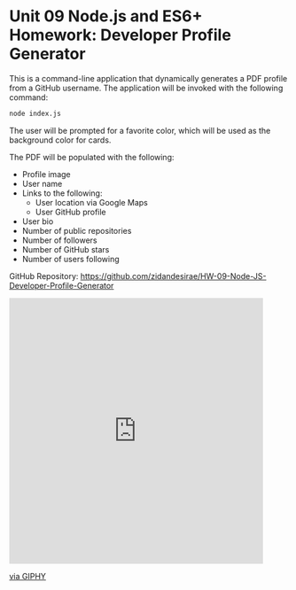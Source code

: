 # Unit 09 Node.js and ES6+ Homework: Developer Profile Generator

This is a command-line application that dynamically generates a PDF profile from a GitHub username. The application will be invoked with the following command:

```sh
node index.js
```

The user will be prompted for a favorite color, which will be used as the background color for cards.

The PDF will be populated with the following:

* Profile image
* User name
* Links to the following:
  * User location via Google Maps
  * User GitHub profile
* User bio
* Number of public repositories
* Number of followers
* Number of GitHub stars
* Number of users following

GitHub Repository: https://github.com/zidandesirae/HW-09-Node-JS-Developer-Profile-Generator

<iframe src="https://giphy.com/embed/SScU7zYJdJNBXJLT4Y" width="458" height="480" frameBorder="0" class="giphy-embed" allowFullScreen></iframe><p><a href="https://giphy.com/gifs/SScU7zYJdJNBXJLT4Y">via GIPHY</a></p>
